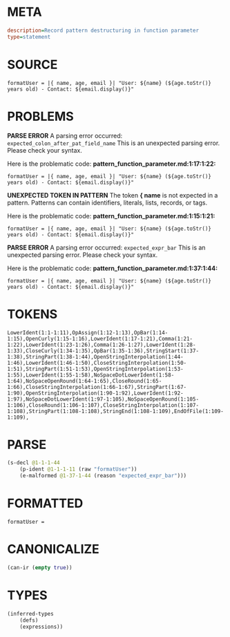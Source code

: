 # META
~~~ini
description=Record pattern destructuring in function parameter
type=statement
~~~
# SOURCE
~~~roc
formatUser = |{ name, age, email }| "User: ${name} (${age.toStr()} years old) - Contact: ${email.display()}"
~~~
# PROBLEMS
**PARSE ERROR**
A parsing error occurred: `expected_colon_after_pat_field_name`
This is an unexpected parsing error. Please check your syntax.

Here is the problematic code:
**pattern_function_parameter.md:1:17:1:22:**
```roc
formatUser = |{ name, age, email }| "User: ${name} (${age.toStr()} years old) - Contact: ${email.display()}"
```


**UNEXPECTED TOKEN IN PATTERN**
The token **{ name** is not expected in a pattern.
Patterns can contain identifiers, literals, lists, records, or tags.

Here is the problematic code:
**pattern_function_parameter.md:1:15:1:21:**
```roc
formatUser = |{ name, age, email }| "User: ${name} (${age.toStr()} years old) - Contact: ${email.display()}"
```


**PARSE ERROR**
A parsing error occurred: `expected_expr_bar`
This is an unexpected parsing error. Please check your syntax.

Here is the problematic code:
**pattern_function_parameter.md:1:37:1:44:**
```roc
formatUser = |{ name, age, email }| "User: ${name} (${age.toStr()} years old) - Contact: ${email.display()}"
```


# TOKENS
~~~zig
LowerIdent(1:1-1:11),OpAssign(1:12-1:13),OpBar(1:14-1:15),OpenCurly(1:15-1:16),LowerIdent(1:17-1:21),Comma(1:21-1:22),LowerIdent(1:23-1:26),Comma(1:26-1:27),LowerIdent(1:28-1:33),CloseCurly(1:34-1:35),OpBar(1:35-1:36),StringStart(1:37-1:38),StringPart(1:38-1:44),OpenStringInterpolation(1:44-1:46),LowerIdent(1:46-1:50),CloseStringInterpolation(1:50-1:51),StringPart(1:51-1:53),OpenStringInterpolation(1:53-1:55),LowerIdent(1:55-1:58),NoSpaceDotLowerIdent(1:58-1:64),NoSpaceOpenRound(1:64-1:65),CloseRound(1:65-1:66),CloseStringInterpolation(1:66-1:67),StringPart(1:67-1:90),OpenStringInterpolation(1:90-1:92),LowerIdent(1:92-1:97),NoSpaceDotLowerIdent(1:97-1:105),NoSpaceOpenRound(1:105-1:106),CloseRound(1:106-1:107),CloseStringInterpolation(1:107-1:108),StringPart(1:108-1:108),StringEnd(1:108-1:109),EndOfFile(1:109-1:109),
~~~
# PARSE
~~~clojure
(s-decl @1-1-1-44
	(p-ident @1-1-1-11 (raw "formatUser"))
	(e-malformed @1-37-1-44 (reason "expected_expr_bar")))
~~~
# FORMATTED
~~~roc
formatUser = 
~~~
# CANONICALIZE
~~~clojure
(can-ir (empty true))
~~~
# TYPES
~~~clojure
(inferred-types
	(defs)
	(expressions))
~~~
